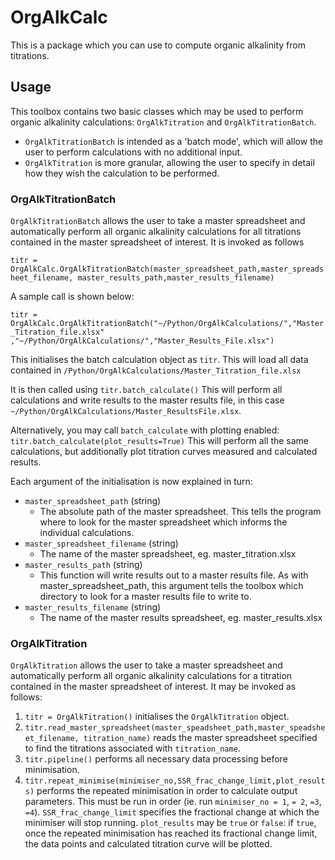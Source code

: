 # OrgAlkCalc

This is a package which you can use to compute organic alkalinity from titrations.

## Usage
This toolbox contains two basic classes which may be used to perform organic 
alkalinity calculations: `OrgAlkTitration` and `OrgAlkTitrationBatch`.
- `OrgAlkTitrationBatch` is intended as a 'batch mode', which will allow the user
to perform calculations with no additional input.
- `OrgAlkTitration` is more granular, allowing the user to specify in detail how
they wish the calculation to be performed. 

### OrgAlkTitrationBatch

`OrgAlkTitrationBatch` allows the user to take a master spreadsheet and 
automatically perform all organic alkalinity calculations for all titrations 
contained in the master spreadsheet of interest. It is invoked as follows

`titr = OrgAlkCalc.OrgAlkTitrationBatch(master_spreadsheet_path,master_spreadsheet_filename, master_results_path,master_results_filename)`

A sample call is shown below:

`titr = OrgAlkCalc.OrgAlkTitrationBatch("~/Python/OrgAlkCalculations/","Master_Titration_file.xlsx"
,"~/Python/OrgAlkCalculations/","Master_Results_File.xlsx")`

This initialises the batch calculation object as `titr`. This will load all data 
contained in `/Python/OrgAlkCalculations/Master_Titration_file.xlsx`

It is then called using
`titr.batch_calculate()`
This will perform all calculations and write results to the master results file, 
in this case `~/Python/OrgAlkCalculations/Master_ResultsFile.xlsx`.

Alternatively, you may call `batch_calculate` with plotting enabled:
`titr.batch_calculate(plot_results=True)`
This will perform all the same calculations, but additionally plot titration 
curves measured and calculated results.

Each argument of the initialisation is now explained in turn: 

-  `master_spreadsheet_path`  (string)
    - The absolute path of the master spreadsheet. This tells the program 
       where to look for the master spreadsheet which informs the individual 
       calculations.
-  `master_spreadsheet_filename` (string)
    - The name of the master spreadsheet, eg. master_titration.xlsx 
-   `master_results_path`  (string)
    - This function will write results out to a master results file. As with
       master_spreadsheet_path, this argument tells the toolbox which directory
       to look for a master results file to write to.
-   `master_results_filename`  (string)
    - The name of the master results spreadsheet, eg. master_results.xlsx 


### OrgAlkTitration

`OrgAlkTitration` allows the user to take a master spreadsheet and automatically
perform all organic alkalinity calculations for a titration contained in the 
master spreadsheet of interest. It may be invoked as follows:

1. `titr = OrgAlkTitration()` initialises the `OrgAlkTitration` object.
2. `titr.read_master_spreadsheet(master_speadsheet_path,master_speadsheet_filename,
titration_name)` reads the master spreadsheet specified to find the titrations
associated with `titration_name`.
3. `titr.pipeline()` performs all necessary data processing before minimisation.
4. `titr.repeat_minimise(minimiser_no,SSR_frac_change_limit,plot_results)` performs
the repeated minimisation in order to calculate output parameters. This must be 
run in order (ie. run `minimiser_no = 1`, `= 2`, `=3`, `=4`).
`SSR_frac_change_limit` specifies the fractional change at which the minimiser 
will stop running.
`plot_results` may be `true` or `false`: if `true`, once the repeated minimisation
has reached its fractional change limit, the data points and calculated titration
curve will be plotted.


